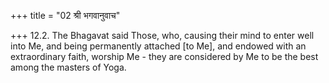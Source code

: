 +++
title = "02 श्री भगवानुवाच"

+++
12.2. The Bhagavat said Those, who, causing their mind to enter well
into Me, and being permanently attached \[to Me\], and endowed with an
extraordinary faith, worship Me - they are considered by Me to be the
best among the masters of Yoga.
